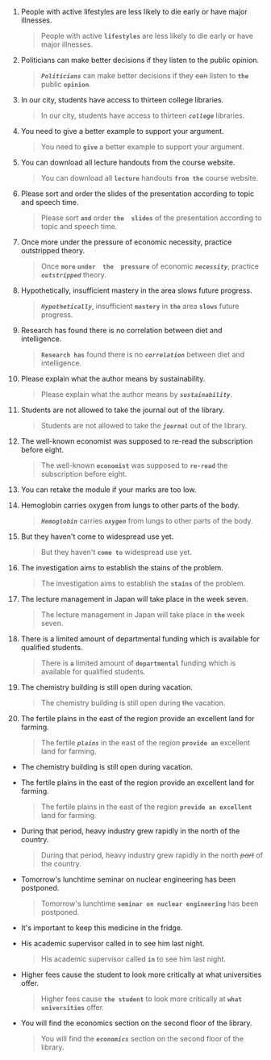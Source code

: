 1. People  with  active  lifestyles  are  less  likely  to  die  early  or  have  major  illnesses.
   > People  with  active  **`lifestyles`**  are  less  likely  to  die  early  or  have  major  illnesses.

2. Politicians  can  make  better  decisions  if  they  listen  to  the  public  opinion.
   > ***`Politicians`***  can  make  better  decisions  if  they <s>can</s> listen  to  **`the`**  public  **`opinion`**.

3. In our city, students have access to thirteen college libraries.
   > In our city, students have access to thirteen ***`college`*** libraries.

4. You need to give a better example to support your argument.
   > You need to **`give`** a better example to support your argument.

5. You can download all lecture handouts from the course website.
   > You can download all **`lecture`** handouts **`from the`** course website.

6. Please  sort  and  order  the  slides  of  the  presentation  according  to  topic  and  speech  time.
   > Please  sort  **`and`**  order  **`the  slides`**  of  the  presentation  according  to  topic  and  speech  time. 

7. Once  more  under  the  pressure  of  economic  necessity,  practice  outstripped  theory.
   > Once  **`more`**  **`under  the  pressure`**  of  economic  ***`necessity`***,  practice  ***`outstripped`***  theory. 

8. Hypothetically, insufficient mastery in the area slows future progress.
   > ***`Hypothetically`***, insufficient **`mastery`** in **`the`** area **`slows`** future progress.

9. Research has found there is no correlation between diet and intelligence.
   > **`Research has`** found there is no ***`correlation`*** between diet and intelligence.

10. Please explain what the author means by sustainability.
    > Please explain what the author means by ***`sustainability`***.

11. Students are not allowed to take the journal out of the library.
    > Students are not allowed to take the ***`journal`*** out of the library.

12. The well-known economist was supposed to re-read the subscription before eight.
    > The well-known **`economist`** was supposed to **`re-read`** the subscription before eight.

13. You can retake the module if your marks are too low.

14. Hemoglobin carries oxygen from lungs to other parts of the body.
    > ***`Hemoglobin`*** carries ***`oxygen`*** from lungs to other parts of the body.

15. But they haven't come to widespread use yet.
    > But they haven't **`come to`** widespread use yet.

16. The investigation aims to establish the stains of the problem.
    > The investigation aims to establish the **`stains`** of the problem.

17. The lecture management in Japan will take place in the week seven.
    > The lecture management in Japan will take place in **`the`** week seven.

18. There is a limited amount of departmental funding which is available for qualified students.
    > There is **`a`** limited amount of **`departmental`** funding which is available for qualified students.

19. The chemistry building is still open during vacation.
    > The chemistry building is still open during <s>the</s> vacation.

20. The fertile plains in the east of the region provide an excellent land for farming.
    > The fertile ***`plains`*** in the east of the region **`provide an`** excellent land for farming.





* The chemistry building is still open during vacation.

* The fertile plains in the east of the region provide an excellent land for farming.
   > The fertile plains in the east of the region **`provide an excellent`** land for farming.

* During that period, heavy industry grew rapidly in the north of the country.
   > During that period, heavy industry grew rapidly in the north *~~part~~* of the country.

* Tomorrow's lunchtime seminar on nuclear engineering has been postponed.
   > Tomorrow's lunchtime **`seminar on nuclear engineering`** has been postponed.

* It's important to keep this medicine in the fridge.

* His academic supervisor called in to see him last night.
   > His academic supervisor called **`in`** to see him last night.

* Higher fees cause the student to look more critically at what universities offer.
   > Higher fees cause **`the student`** to look more critically at **`what universities`** offer.

* You will find the economics section on the second floor of the library.
    > You will find the ***`economics`*** section on the second floor of the library.
